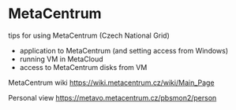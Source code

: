 # MetaCentrum
tips for using MetaCentrum (Czech National Grid)  

* application to MetaCentrum (and setting access from Windows)
* running VM in MetaCloud
* access to MetaCentrum disks from VM  
  
  
MetaCentrum wiki
https://wiki.metacentrum.cz/wiki/Main_Page  

Personal view
https://metavo.metacentrum.cz/pbsmon2/person
